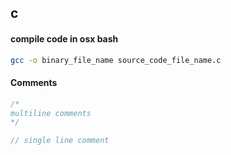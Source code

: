 c
---

#### compile code in osx bash
```bash
gcc -o binary_file_name source_code_file_name.c
```

#### Comments
```c
/*
multiline comments
*/

// single line comment
```
